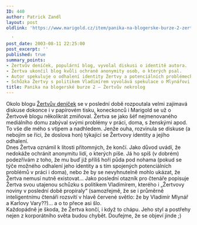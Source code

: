 ```yaml
---
ID: 440
author: Patrick Zandl
layout: post
oldlink: 'https://www.marigold.cz/item/panika-na-blogerske-burze-2-zertvuv-nekrolog

  '
post_date: 2003-08-11 22:25:00
post_excerpt: ''
published: true
summary_points:
- Žertvův deníček, populární blog, vyvolal diskusi o identitě autora.
- Žertva ukončil blog kvůli ochraně anonymity osob, o kterých psal.
- Autor spekuluje o odhalení identity Žertvy a potenciálních problémech.
- Schůzka Žertvy s politikem Vladimírem vyvolává spekulace o Mlynářovi.
title: Panika na blogerské burze 2 – Žertvův nekrolog
---
```


Okolo blogu <A href="http://zertva.bloguje.cz/" target=_blank>Žertvův deníček</A> se v poslední době rozpoutala velmi zajímavá diskuse dokonce i v papírovém tisku, koneckonců i Marigold se už o Žertvově blogu několikrát zmiňoval. Žertva se jako šéf nejmenovaného mediálního domu zabýval svými problémy v práci, doma, s ženskými apod. To vše dle mého s vtipem a nadhledem. Jenže ouha, rozvinula se diskuse (a nebojím se říci, že doslova hon) týkající se Žertvovy identity a jejího odhalení. <BR>Dnes Žertva oznámil k lítosti přítomných, že končí. Jako důvod uvádí, že nedokáže ochránit anonymitu lidí, o kterých píše. Já ho spíš (v dobrém) podezřívám z toho, že mu buď již příliš hoří půda pod nohama (pokud se týče možného odhalení jeho identity a s tím spojených potenciálních problémů v práci i doma), nebo že by se nevyhnutelně mohlo ukázat, že Žertva nemusí nutně existovat... Jako poslední otazník pro čtenáře popisuje Žertva svou utajenou schůzku s politikem Vladimírem, kterého i &#8222;Žertvovy noviny v poslední době propíraly&#8220; (samozřejmě, že se i průměrně inteligentnímu čtenáři rozsvítí v hlavě červené světlo: že by Vladimír Mlynář a Karlovy Vary??)... a o to přece asi šlo.<BR>Každopádně je škoda, že Žertva končí, i když to chápu. Jeho styl a postřehy nejen z korporátního světa budou chybět. Doufejme, že se objeví jinde ;)<BR>
